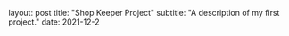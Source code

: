 layout: post
title: "Shop Keeper Project"
subtitle: "A description of my first project."
date: 2021-12-2
